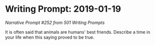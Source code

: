 # Writing Prompt: 2019-01-19

_Narrative Prompt #252 from 501 Writing Prompts_

It is often said that animals are humans' best friends.  Describe a time in
your life when this saying proved to be true.

